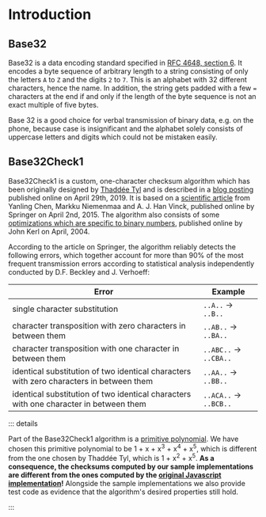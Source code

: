 # Introduction

## Base32

Base32 is a data encoding standard specified in [RFC 4648, section 6](https://tools.ietf.org/html/rfc4648#section-6).
It encodes a byte sequence of arbitrary length to a string consisting of only the letters `A` to `Z` and the digits
`2` to `7`.
This is an alphabet with 32 different characters, hence the name.
In addition, the string gets padded with a few `=` characters at the end if and only if the length of the byte sequence
is not an exact multiple of five bytes.

Base 32 is a good choice for verbal transmission of binary data, e.g. on the phone, because case is insignificant and
the alphabet solely consists of uppercase letters and digits which could not be mistaken easily.

## Base32Check1

Base32Check1 is a custom, one-character checksum algorithm which has been originally designed by
[Thaddée Tyl](https://espadrine.github.io) and is described in a
[blog posting](https://espadrine.github.io/blog/posts/a-base32-checksum.html) published online on April 29th, 2019.
It is based on a [scientific article](https://www.uni-due.de/imperia/md/content/dc/yanling_2015_check_digit.pdf)
from Yanling Chen, Markku Niemenmaa and A. J. Han Vinck, published online by Springer on April 2nd, 2015.
The algorithm also consists of some
[optimizations which are specific to binary numbers](https://johnkerl.org/doc/ffcomp.pdf), published online by John Kerl
on April, 2004.

According to the article on Springer, the algorithm reliably detects the following errors, which together account for
more than 90% of the most frequent transmission errors according to statistical analysis independently conducted by
D.F. Beckley and J. Verhoeff:

Error | Example
--- | ---
single character substitution | `..A..` &rarr; `..B..`
character transposition with zero characters in between them | `..AB..` &rarr; `..BA..`
character transposition with one character in between them | `..ABC..` &rarr; `..CBA..`
identical substitution of two identical characters with zero characters in between them | `..AA..` &rarr; `..BB..`
identical substitution of two identical characters with one character in between them | `..ACA..` &rarr; `..BCB..`

::: details

Part of the Base32Check1 algorithm is a [primitive polynomial](http://mathworld.wolfram.com/PrimitivePolynomial.html).
We have chosen this primitive polynomial to be 1 + x + x<sup>3</sup> + x<sup>4</sup> + x<sup>5</sup>, which is 
different from the one chosen by Thaddée Tyl, which is 1 + x<sup>2</sup> + x<sup>5</sup>. 
**As a consequence, the checksums computed by our sample implementations are different from the ones computed by the
[original Javascript implementation](https://github.com/espadrine/base32check)!**
Alongside the sample implementations we also provide test code as evidence that the algorithm's desired properties still
hold.

:::

